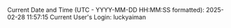 Current Date and Time (UTC - YYYY-MM-DD HH:MM:SS formatted): 2025-02-28 11:57:15
Current User's Login: luckyaiman
